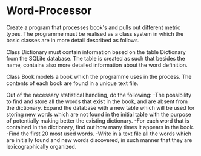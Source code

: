 # Word-Processor

Create a program that processes book's and pulls out different metric types. The programme must be realised 
as a class system in which the basic classes are in more detail described as follows.

Class Dictionary must contain information based on the table Dictionary from the SQLite database. The table
is created as such that besides the name, contains also more detailed information about the word definition.

Class Book models a book which the programme uses in the process. The contents of each book are found in
a unique text file.

Out of the necessary statistical handling, do the following:
-The possibility to find and store all the words that exist in the book, and are absent from the dictionary. Expand
the database with a new table which will be used for storing new words which are not found in the initial table with the purpose 
of potentially making better the existing dictionary.
-For each word that is contained in the dictionary, find out how many times it appears in the book.
-Find the first 20 most used words.
-Write in a text file all the words which are initially found and new words discovered, in such manner that they are lexicographically organized.
